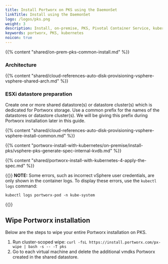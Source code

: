 ```yaml
---
title: Install Portworx on PKS using the DaemonSet
linkTitle: Install using the DaemonSet
logo: /logos/pks.png
weight: 3
description: Install, on-premise, PKS, Pivotal Container Service, kubernetes, k8s, air gapped
keywords: portworx, PKS, kubernetes
noicon: true
---
```


{{% content "shared/on-prem-pks-common-install.md" %}}

### Architecture

{{% content "shared/cloud-references-auto-disk-provisioning-vsphere-vsphere-shared-arch.md" %}}

### ESXi datastore preparation

Create one or more shared datastore(s) or datastore cluster(s) which is dedicated for Portworx storage. Use a common prefix for the names of the datastores or datastore cluster(s). We will be giving this prefix during Portworx installation later in this guide.

<!--### Generating the Portworx specs -->

{{% content "shared/cloud-references-auto-disk-provisioning-vsphere-vsphere-install-common.md" %}}

{{% content "portworx-install-with-kubernetes/on-premise/install-pks/vsphere-pks-generate-spec-internal-kvdb.md" %}}

{{% content "shared/portworx-install-with-kubernetes-4-apply-the-spec.md" %}}

{{<info>}}
**NOTE:** Some errors, such as incorrect vSphere user credentials, are only shown in the container logs. To display these errors, use the `kubectl logs` command:

```text
kubectl logs portworx-pod -n kube-system
```
{{</info>}}

## Wipe Portworx installation

Below are the steps to wipe your entire Portworx installation on PKS.

1. Run cluster-scoped wipe: ```curl -fsL https://install.portworx.com/px-wipe | bash -s -- -T pks```
2. Go to each virtual machine and delete the additional vmdks Portworx created in the shared datastore.


<!-- commented as it's not supported
If you have **local** datastores, proceed to [Portworx install on PKS on vSphere using local datastores](/portworx-install-with-kubernetes/on-premise/install-pks/install-pks-vsphere-local).
-->
